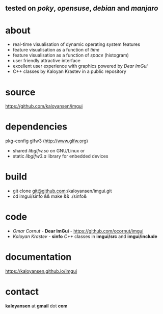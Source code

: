 ## tested on *poky*, *opensuse*, *debian* and *manjaro*

about
==
* real-time visualisation of dynamic operating system features
* feature visualisation as a function of *time*
* feature visualisation as a function of *space* (histogram)
* user friendly attractive interface
* excellent user experience with graphics powered by *Dear ImGui*
* C++ classes by Kaloyan Krastev in a public repository

source
==
https://github.com/kaloyansen/imgui

dependencies
==
pkg-config
glfw3 (http://www.glfw.org)
* shared *libglfw.so* on GNU/Linux or
* static *libglfw3.a* library for enbedded devices

build
===
* git clone git@github.com:/kaloyansen/imgui.git
* cd imgui/sinfo && make && ./sinfo&

code
====
* *Omar Cornut* - **Dear ImGui** - https://github.com/ocornut/imgui
* *Kaloyan Krastev* - **sinfo** *C++* classes in **imgui/src** and **imgui/include**

documentation
===
https://kaloyansen.github.io/imgui 

contact
==
**kaloyansen** at **gmail** dot **com**

